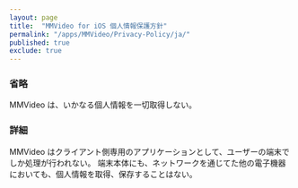 ```yaml
---
layout: page
title:  "MMVideo for iOS 個人情報保護方針"
permalink: "/apps/MMVideo/Privacy-Policy/ja/"
published: true
exclude: true
---
```


### 省略

MMVideo は、いかなる個人情報を一切取得しない。

### 詳細

MMVideo はクライアント側専用のアプリケーションとして、ユーザーの端末でしか処理が行われない。
端末本体にも、ネットワークを通じてた他の電子機器においても、個人情報を取得、保存することはない。
